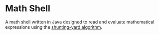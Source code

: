 # Math Shell
A math shell written in Java designed to read and evaluate mathematical expressions using the
[shunting-yard algorithm](https://en.wikipedia.org/wiki/Shunting-yard_algorithm).
